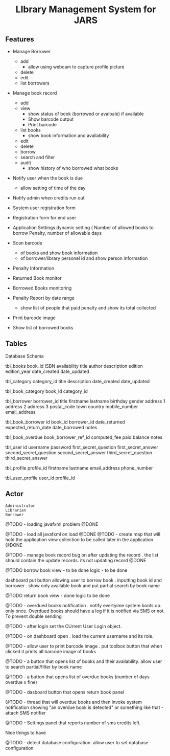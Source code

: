 <h1 align="center">LIbrary Management System  for JARS </h1>

Features
-------------------
  * Manage Borrower
    - add
      * allow using webcam to capture profile picture
    - delete 
    - edit
    - list borrowers

  * Manage book record
    - add 
    - view
      * show status of book (borrowed or avaibale)
        if available
      * Show barcode output
      * Print barcode 
    - list books
      * show book information and availability
    - edit
    - delete
    - borrow
    - search and filter
    - audit 
      * show history of who borrowed what books
  * Notify user when the book is due
    - allow setting of time of the day
  * Notify admin when credits run out 

  * System user registration form

  * Registration form for end user

  * Application Settings
      dynamic setting (
        Number of allowed books to borrow Penalty, 
        number of allowable days
  * Scan barcode 
    - of books and show book information
    - of borrower/library personel id and show person information
  * Penalty Information
  * Returned Book monitor
  * Borrowed Books monitoring
  * Penalty Report by date range
    - show list of people that paid penalty and show its total collected
  * Print barcode image
  * Show list of borrowed books



Tables
------------

Database Schema


tbl_books
book_id
ISBN
availability
title
author
description
edition
edition_year
date_created
date_updated

tbl_category
category_id
title
description
date_created
date_updated

tbl_book_category
book_id
category_id

tbl_borrower
borrower_id
title
firstname
lastname
birthday
gender
address 1
address 2
address 3
postal_code
town
country
mobile_number
email_address


tbl_book_borrower
id
book_id
borrower_id
date_returned
expected_return_date
date_borrowed
notes


tbl_book_overdue
book_borrower_ref_id
computed_fee
paid
balance
notes

tbl_user
id
username
password
first_secret_question
first_secret_answer
second_secret_question
second_secret_answer
third_secret_question
third_secret_answer

tbl_profile
profile_id
firstname
lastname
email_address
phone_number


tbl_user_profile
user_id
profile_id



Actor
------------
	Administrator
	Librarian
	Borrower




@TODO - 
loading javafxml problem 
@DONE

@TODO - load all javafxml on load 
@DONE
@TODO  - create map that will hold the application view collection 
to be called later in the application
@DONE

@TODO - manage book record
bug on after updating the record . the list should contain the update records. 
its not updating record
@DONE


@TODO 
borrow book
    view - to be done
    logic - to be done

dashboard put button allowing user to borrow book . 
inputting book id and borrower .
show only available book and put partial search by book name


@TODO 
return book
    view -  done
    logic to be done
    
    


@TODO  - overdued books notification . notify evertyime system boots up. 
only once. Overdued books should have a log if it is notified via SMS or not. 
To prevent double sending




@TODO - after login set the CUrrent User Login object.

@TODO - on dashboard open . load the current username and its role.

@TODO - allow user to print barcode image . put toolbox button that when clicked it prints all barcode image of books


@TODO - a button that opens list of books and their availability. allow user to search partial/filter by book name 

@TODO - a button that opens list of overdue books
        (number of days overdue x fine)

@TODO - dasboard button that opens return book panel

@TODO - thread that will overdue books and then invoke system notification showing "an overdue book is detected" or something like that
      - attach SMS notifier


@TODO - Settings panel that reports number of sms credits left.

Nice things to have

@TODO - detect database configuration. allow user to set database configuration


